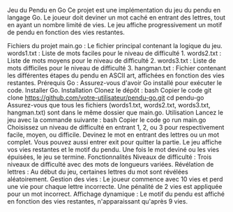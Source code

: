 Jeu du Pendu en Go
Ce projet est une implémentation du jeu du pendu en langage Go. Le joueur doit deviner un mot caché en entrant des lettres, tout en ayant un nombre limité de vies. Le jeu affiche progressivement un motif de pendu en fonction des vies restantes.

Fichiers du projet
main.go : Le fichier principal contenant la logique du jeu.
words1.txt : Liste de mots faciles pour le niveau de difficulté 1.
words2.txt : Liste de mots moyens pour le niveau de difficulté 2.
words3.txt : Liste de mots difficiles pour le niveau de difficulté 3.
hangman.txt : Fichier contenant les différentes étapes du pendu en ASCII art, affichées en fonction des vies restantes.
Prérequis
Go : Assurez-vous d'avoir Go installé pour exécuter le code. Installer Go.
Installation
Clonez le dépôt :
bash
Copier le code
git clone https://github.com/votre-utilisateur/pendu-go.git
cd pendu-go
Assurez-vous que tous les fichiers (words1.txt, words2.txt, words3.txt, hangman.txt) sont dans le même dossier que main.go.
Utilisation
Lancez le jeu avec la commande suivante :
bash
Copier le code
go run main.go
Choisissez un niveau de difficulté en entrant 1, 2, ou 3 pour respectivement facile, moyen, ou difficile.
Devinez le mot en entrant des lettres ou un mot complet. Vous pouvez aussi entrer exit pour quitter la partie.
Le jeu affiche vos vies restantes et le motif du pendu. Une fois le mot deviné ou les vies épuisées, le jeu se termine.
Fonctionnalités
Niveaux de difficulté : Trois niveaux de difficulté avec des mots de longueurs variées.
Révélation de lettres : Au début du jeu, certaines lettres du mot sont révélées aléatoirement.
Gestion des vies : Le joueur commence avec 10 vies et perd une vie pour chaque lettre incorrecte. Une pénalité de 2 vies est appliquée pour un mot incorrect.
Affichage dynamique : Le motif du pendu est affiché en fonction des vies restantes, n'apparaissant qu'après 9 vies.